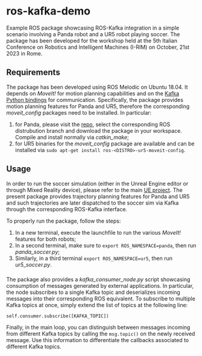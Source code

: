 # ros-kafka-demo

Example ROS package showcasing ROS-Kafka integration in a simple scenario involving a Panda robot and a UR5 robot playing soccer. The package has been developed for the workshop held at the 5th Italian Conference on Robotics and Intelligent Machines (I-RIM) on October, 21st 2023 in Rome.

## Requirements

The package has been developed using ROS Melodic on Ubuntu 18.04. It depends on *MoveIt!* for motion planning capabilities and on the [Kafka Python bindings](https://github.com/confluentinc/confluent-kafka-python) for communication. Specifically, the package provides motion planning features for Panda and UR5, therefore the corresponding *moveit_config* packages need to be installed. In particular:

1. for Panda, please visit the [repo](https://github.com/ros-planning/panda_moveit_config), select the corresponding ROS distrubution branch and download the package in your workspace. Compile and install normally via *catkin_make*;
2. for UR5 binaries for the *moveit_config* package are available and can be installed via `sudo apt-get install ros-<DISTRO>-ur5-moveit-config`.

## Usage

In order to run the soccer simulation (either in the Unreal Engine editor or through Mixed Reality device), please refer to the main [UE project](https://github.com/TheEngineRoom-UniGe/RICO-MR). The present package provides trajectory planning features for Panda and UR5 and such trajectories are later dispatched to the soccer sim via Kafka through the corresponding ROS-Kafka interface.

To properly run the package, follow the steps:

1. In a new terminal, execute the launchfile to run the various *MoveIt!* features for both robots;
2. In a second terminal, make sure to `export ROS_NAMESPACE=panda`, then run *panda_soccer.py*;
3. Similarly, in a third terminal `export ROS_NAMESPACE=ur5`, then run *ur5_soccer.py*.

###

The package also provides a *kafka_consumer_node.py* script showcasing consumption of messages generated by external applications. In particular, the node subscribes to a single Kafka topic and deserializes incoming messages into their corresponding ROS equivalent. 
To subscribe to multiple Kafka topics at once, simply extend the list of topics at the following line:

`self.consumer.subscribe([KAFKA_TOPIC])`

Finally, in the main loop, you can distinguish between messages incoming from different Kafka topics by calling the `msg.topic()` on the newly received message. Use this information to differentiate the callbacks associated to different Kafka topics.



